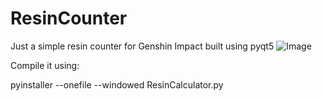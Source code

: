 # ResinCounter
Just a simple resin counter for Genshin Impact built using pyqt5
![Image](https://i.imgur.com/GBrxecY.png)

Compile it using:

pyinstaller --onefile --windowed ResinCalculator.py


